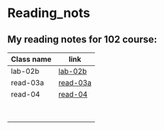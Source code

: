 # Reading_nots

## My reading notes for 102 course:  


| Class name  | link        |
| ----------- | ----------- |
| lab-02b     | [lab-02b](https://github.com/AhmedAyoubOthman/Reading-notes/blob/main/lab-02b.md)
| read-03a    | [read-03a](https://github.com/AhmedAyoubOthman/Reading-notes/blob/main/Read-03a.md)
| read-04     | [read-04](https://github.com/AhmedAyoubOthman/Reading-notes/blob/main/Read-04.md)          |
|             |             |
|             |             |
|             |             |
|             |             |
|             |             |
|             |             |
|             |             |
|             |             |


